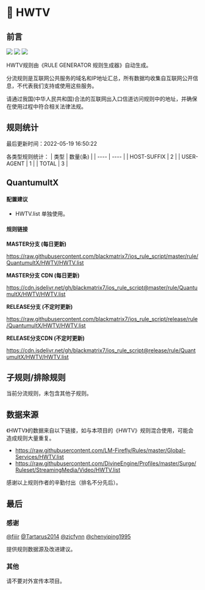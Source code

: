 # 🧸 HWTV

## 前言

![](https://shields.io/badge/-移除重复规则-ff69b4) ![](https://shields.io/badge/-DOMAIN与DOMAIN--SUFFIX合并-green) ![](https://shields.io/badge/-IP--CIDR(6)合并-blueviolet) 

HWTV规则由《RULE GENERATOR 规则生成器》自动生成。

分流规则是互联网公共服务的域名和IP地址汇总，所有数据均收集自互联网公开信息，不代表我们支持或使用这些服务。

请通过我国(中华人民共和国)合法的互联网出入口信道访问规则中的地址，并确保在使用过程中符合相关法律法规。

## 规则统计

最后更新时间：2022-05-19 16:50:22

各类型规则统计：
| 类型 | 数量(条)  | 
| ---- | ----  |
| HOST-SUFFIX | 2  | 
| USER-AGENT | 1  | 
| TOTAL | 3  | 


## QuantumultX 

#### 配置建议
- HWTV.list 单独使用。

#### 规则链接
**MASTER分支 (每日更新)**

https://raw.githubusercontent.com/blackmatrix7/ios_rule_script/master/rule/QuantumultX/HWTV/HWTV.list

**MASTER分支 CDN (每日更新)**

https://cdn.jsdelivr.net/gh/blackmatrix7/ios_rule_script@master/rule/QuantumultX/HWTV/HWTV.list

**RELEASE分支 (不定时更新)**

https://raw.githubusercontent.com/blackmatrix7/ios_rule_script/release/rule/QuantumultX/HWTV/HWTV.list

**RELEASE分支CDN (不定时更新)**

https://cdn.jsdelivr.net/gh/blackmatrix7/ios_rule_script@release/rule/QuantumultX/HWTV/HWTV.list

## 子规则/排除规则


当前分流规则，未包含其他子规则。

## 数据来源

《HWTV》的数据来自以下链接，如与本项目的《HWTV》规则混合使用，可能会造成规则大量重复。

- https://raw.githubusercontent.com/LM-Firefly/Rules/master/Global-Services/HWTV.list
- https://raw.githubusercontent.com/DivineEngine/Profiles/master/Surge/Ruleset/StreamingMedia/Video/HWTV.list


感谢以上规则作者的辛勤付出（排名不分先后）。

## 最后

### 感谢

[@fiiir](https://github.com/fiiir) [@Tartarus2014](https://github.com/Tartarus2014) [@zjcfynn](https://github.com/zjcfynn) [@chenyiping1995](https://github.com/chenyiping1995) 

提供规则数据源及改进建议。

### 其他

请不要对外宣传本项目。